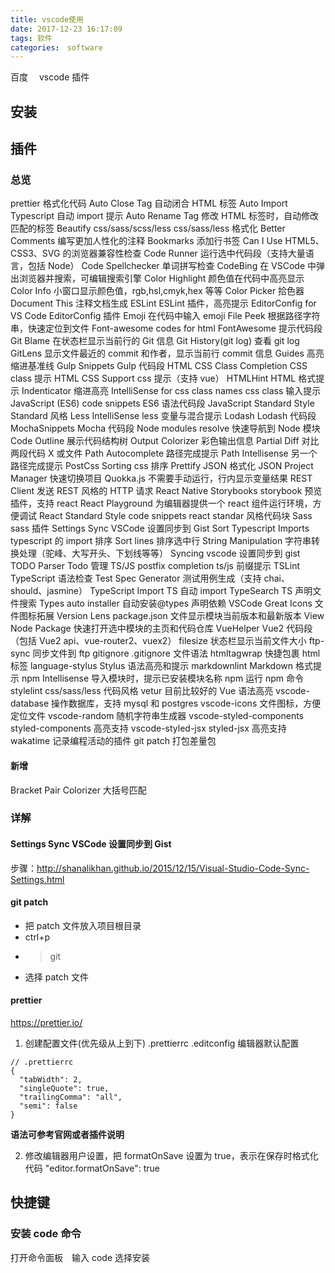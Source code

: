 ```yaml
---
title: vscode使用
date: 2017-12-23 16:17:09
tags: 软件
categories:　software
---
```


百度　 vscode 插件

## 安装

## 插件

### 总览

prettier 格式化代码
Auto Close Tag 自动闭合 HTML 标签
Auto Import Typescript 自动 import 提示
Auto Rename Tag 修改 HTML 标签时，自动修改匹配的标签
Beautify css/sass/scss/less css/sass/less 格式化
Better Comments 编写更加人性化的注释
Bookmarks 添加行书签
Can I Use HTML5、CSS3、SVG 的浏览器兼容性检查
Code Runner 运行选中代码段（支持大量语言，包括 Node）
Code Spellchecker 单词拼写检查
CodeBing 在 VSCode 中弹出浏览器并搜索，可编辑搜索引擎
Color Highlight 颜色值在代码中高亮显示
Color Info 小窗口显示颜色值，rgb,hsl,cmyk,hex 等等
Color Picker 拾色器
Document This 注释文档生成
ESLint ESLint 插件，高亮提示
EditorConfig for VS Code EditorConfig 插件
Emoji 在代码中输入 emoji
File Peek 根据路径字符串，快速定位到文件
Font-awesome codes for html FontAwesome 提示代码段
Git Blame 在状态栏显示当前行的 Git 信息
Git History(git log) 查看 git log
GitLens 显示文件最近的 commit 和作者，显示当前行 commit 信息
Guides 高亮缩进基准线
Gulp Snippets Gulp 代码段
HTML CSS Class Completion CSS class 提示
HTML CSS Support css 提示（支持 vue）
HTMLHint HTML 格式提示
Indenticator 缩进高亮
IntelliSense for css class names css class 输入提示
JavaScript (ES6) code snippets ES6 语法代码段
JavaScript Standard Style Standard 风格
Less IntelliSense less 变量与混合提示
Lodash Lodash 代码段
MochaSnippets Mocha 代码段
Node modules resolve 快速导航到 Node 模块
Code Outline 展示代码结构树
Output Colorizer 彩色输出信息
Partial Diff 对比两段代码 X 或文件
Path Autocomplete 路径完成提示
Path Intellisense 另一个路径完成提示
PostCss Sorting css 排序
Prettify JSON 格式化 JSON
Project Manager 快速切换项目
Quokka.js 不需要手动运行，行内显示变量结果
REST Client 发送 REST 风格的 HTTP 请求
React Native Storybooks storybook 预览插件，支持 react
React Playground 为编辑器提供一个 react 组件运行环境，方便调试
React Standard Style code snippets react standar 风格代码块
Sass sass 插件
Settings Sync VSCode 设置同步到 Gist
Sort Typescript Imports typescript 的 import 排序
Sort lines 排序选中行
String Manipulation 字符串转换处理（驼峰、大写开头、下划线等等）
Syncing vscode 设置同步到 gist
TODO Parser Todo 管理
TS/JS postfix completion ts/js 前缀提示
TSLint TypeScript 语法检查
Test Spec Generator 测试用例生成（支持 chai、should、jasmine）
TypeScript Import TS 自动 import
TypeSearch TS 声明文件搜索
Types auto installer 自动安装@types 声明依赖
VSCode Great Icons 文件图标拓展
Version Lens package.json 文件显示模块当前版本和最新版本
View Node Package 快速打开选中模块的主页和代码仓库
VueHelper Vue2 代码段（包括 Vue2 api、vue-router2、vuex2）
filesize 状态栏显示当前文件大小
ftp-sync 同步文件到 ftp
gitignore .gitignore 文件语法
htmltagwrap 快捷包裹 html 标签
language-stylus Stylus 语法高亮和提示
markdownlint Markdown 格式提示
npm Intellisense 导入模块时，提示已安装模块名称
npm 运行 npm 命令
stylelint css/sass/less 代码风格
vetur 目前比较好的 Vue 语法高亮
vscode-database 操作数据库，支持 mysql 和 postgres
vscode-icons 文件图标，方便定位文件
vscode-random 随机字符串生成器
vscode-styled-components styled-components 高亮支持
vscode-styled-jsx styled-jsx 高亮支持
wakatime 记录编程活动的插件
git patch 打包差量包

#### 新增

Bracket Pair Colorizer 大括号匹配

### 详解

#### Settings Sync VSCode 设置同步到 Gist

步骤：http://shanalikhan.github.io/2015/12/15/Visual-Studio-Code-Sync-Settings.html

#### git patch

* 把 patch 文件放入项目根目录
* ctrl+p
* > git
* 选择 patch 文件

#### prettier

https://prettier.io/

1.  创建配置文件(优先级从上到下)
    .prettierrc
    .editconfig
    编辑器默认配置

```
// .prettierrc
{
  "tabWidth": 2,
  "singleQuote": true,
  "trailingComma": "all",
  "semi": false
}
```

**语法可参考官网或者插件说明**

2.  修改编辑器用户设置，把 formatOnSave 设置为 true，表示在保存时格式化代码
    "editor.formatOnSave": true

## 快捷键

### 安装 code 命令

打开命令面板　输入 code 选择安装
